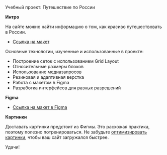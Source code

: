 
Учебный проект: Путешествие по России

**Интро**

На сайте можно найти информацию о том, как красиво путешествовать в России.
* [Ссылка на макет](http://localhost:63342/russian-travel/index.html?_ijt=lj4qluksml0k5nrrngmjguqpvf&_ij_reload=RELOAD_ON_SAVE)

Основные технологии, изученные и использованные в проекте:

- Построение сеток с использованием Grid Layout
- Относительные размеры блоков
- Использование медиазапросов
- Резиновая и адаптивная верстка
- Работа с макетом в Figma
- Разработка интерфейсов для разных разрешений


**Figma**

* [Ссылка на макет в Figma](https://www.figma.com/file/5S2WSbEFL6awjVWJ0NWL8Q/Sprint-3_-Russia-_-desktop-mobile?node-id=28503%3A0)

**Картинки**

Доставать картинки предстоит из Фигмы. Это расхожая практика, поэтому полезно потренироваться.
Не забудьте [оптимизировать картинки](https://tinypng.com/), чтобы ваш сайт загружался быстрее.

Удачи!
